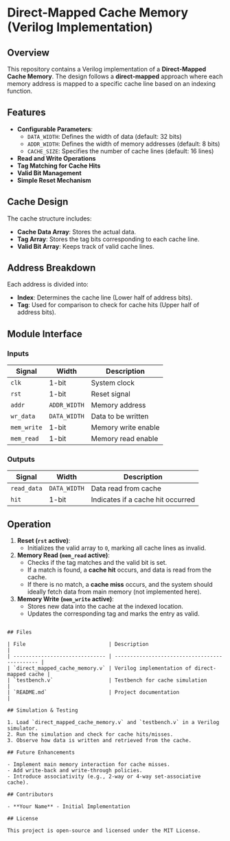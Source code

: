 
# Direct-Mapped Cache Memory (Verilog Implementation)

## Overview

This repository contains a Verilog implementation of a **Direct-Mapped Cache Memory**. The design follows a **direct-mapped** approach where each memory address is mapped to a specific cache line based on an indexing function.

## Features

- **Configurable Parameters**:
  - `DATA_WIDTH`: Defines the width of data (default: 32 bits)
  - `ADDR_WIDTH`: Defines the width of memory addresses (default: 8 bits)
  - `CACHE_SIZE`: Specifies the number of cache lines (default: 16 lines)
- **Read and Write Operations**
- **Tag Matching for Cache Hits**
- **Valid Bit Management**
- **Simple Reset Mechanism**

## Cache Design

The cache structure includes:

- **Cache Data Array**: Stores the actual data.
- **Tag Array**: Stores the tag bits corresponding to each cache line.
- **Valid Bit Array**: Keeps track of valid cache lines.

## Address Breakdown

Each address is divided into:

- **Index**: Determines the cache line (Lower half of address bits).
- **Tag**: Used for comparison to check for cache hits (Upper half of address bits).

## Module Interface

### Inputs

| Signal      | Width        | Description         |
| ----------- | ------------ | ------------------- |
| `clk`       | 1-bit        | System clock        |
| `rst`       | 1-bit        | Reset signal        |
| `addr`      | `ADDR_WIDTH` | Memory address      |
| `wr_data`   | `DATA_WIDTH` | Data to be written  |
| `mem_write` | 1-bit        | Memory write enable |
| `mem_read`  | 1-bit        | Memory read enable  |

### Outputs

| Signal      | Width        | Description                       |
| ----------- | ------------ | --------------------------------- |
| `read_data` | `DATA_WIDTH` | Data read from cache              |
| `hit`       | 1-bit        | Indicates if a cache hit occurred |

## Operation

1. **Reset (`rst` active)**:
   - Initializes the valid array to `0`, marking all cache lines as invalid.
2. **Memory Read (`mem_read` active)**:
   - Checks if the tag matches and the valid bit is set.
   - If a match is found, a **cache hit** occurs, and data is read from the cache.
   - If there is no match, a **cache miss** occurs, and the system should ideally fetch data from main memory (not implemented here).
3. **Memory Write (`mem_write` active)**:
   - Stores new data into the cache at the indexed location.
   - Updates the corresponding tag and marks the entry as valid.


```

## Files

| File                           | Description                                   |
| ------------------------------ | --------------------------------------------- |
| `direct_mapped_cache_memory.v` | Verilog implementation of direct-mapped cache |
| `testbench.v`                  | Testbench for cache simulation                |
| `README.md`                    | Project documentation                         |

## Simulation & Testing

1. Load `direct_mapped_cache_memory.v` and `testbench.v` in a Verilog simulator.
2. Run the simulation and check for cache hits/misses.
3. Observe how data is written and retrieved from the cache.

## Future Enhancements

- Implement main memory interaction for cache misses.
- Add write-back and write-through policies.
- Introduce associativity (e.g., 2-way or 4-way set-associative cache).

## Contributors

- **Your Name** - Initial Implementation

## License

This project is open-source and licensed under the MIT License.

